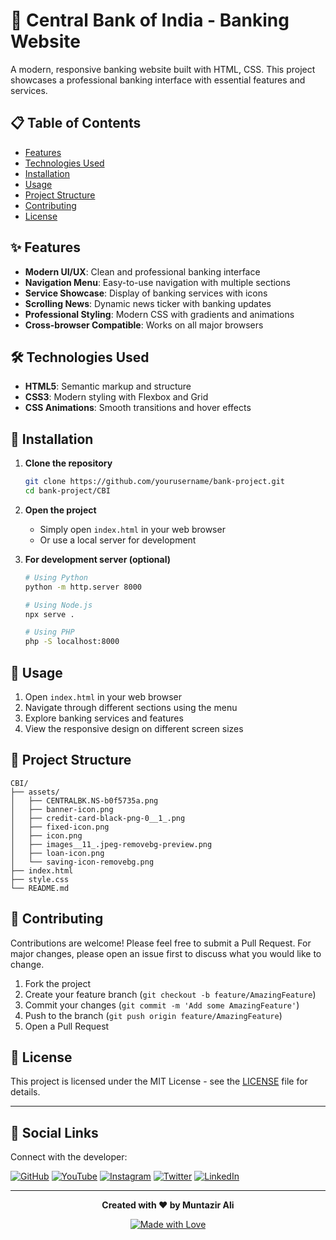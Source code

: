 # 🏦 Central Bank of India - Banking Website

A modern, responsive banking website built with HTML, CSS. This project showcases a professional banking interface with essential features and services.

## 📋 Table of Contents

- [Features](#-features)
- [Technologies Used](#-technologies-used)
- [Installation](#-installation)
- [Usage](#-usage)
- [Project Structure](#-project-structure)
- [Contributing](#-contributing)
- [License](#-license)

## ✨ Features

- **Modern UI/UX**: Clean and professional banking interface
- **Navigation Menu**: Easy-to-use navigation with multiple sections
- **Service Showcase**: Display of banking services with icons
- **Scrolling News**: Dynamic news ticker with banking updates
- **Professional Styling**: Modern CSS with gradients and animations
- **Cross-browser Compatible**: Works on all major browsers

## 🛠️ Technologies Used

- **HTML5**: Semantic markup and structure
- **CSS3**: Modern styling with Flexbox and Grid
- **CSS Animations**: Smooth transitions and hover effects

## 🚀 Installation

1. **Clone the repository**
   ```bash
   git clone https://github.com/yourusername/bank-project.git
   cd bank-project/CBI
   ```

2. **Open the project**
   - Simply open `index.html` in your web browser
   - Or use a local server for development

3. **For development server (optional)**
   ```bash
   # Using Python
   python -m http.server 8000
   
   # Using Node.js
   npx serve .
   
   # Using PHP
   php -S localhost:8000
   ```

## 📖 Usage

1. Open `index.html` in your web browser
2. Navigate through different sections using the menu
3. Explore banking services and features
4. View the responsive design on different screen sizes

## 📁 Project Structure

```
CBI/
├── assets/
│   ├── CENTRALBK.NS-b0f5735a.png
│   ├── banner-icon.png
│   ├── credit-card-black-png-0__1_.png
│   ├── fixed-icon.png
│   ├── icon.png
│   ├── images__11_.jpeg-removebg-preview.png
│   ├── loan-icon.png
│   └── saving-icon-removebg.png
├── index.html
├── style.css
└── README.md
```

## 🤝 Contributing

Contributions are welcome! Please feel free to submit a Pull Request. For major changes, please open an issue first to discuss what you would like to change.

1. Fork the project
2. Create your feature branch (`git checkout -b feature/AmazingFeature`)
3. Commit your changes (`git commit -m 'Add some AmazingFeature'`)
4. Push to the branch (`git push origin feature/AmazingFeature`)
5. Open a Pull Request

## 📄 License

This project is licensed under the MIT License - see the [LICENSE](LICENSE) file for details.

---

## 🔗 Social Links

Connect with the developer:

[![GitHub](https://img.shields.io/badge/GitHub-100000?style=for-the-badge&logo=github&logoColor=white)](https://github.com/iammuntazirali)
[![YouTube](https://img.shields.io/badge/YouTube-FF0000?style=for-the-badge&logo=youtube&logoColor=white)](https://youtube.com/@muntazir-ali)
[![Instagram](https://img.shields.io/badge/Instagram-E4405F?style=for-the-badge&logo=instagram&logoColor=white)](https://instagram.com/iammuntazirali)
[![Twitter](https://img.shields.io/badge/Twitter-1DA1F2?style=for-the-badge&logo=twitter&logoColor=white)](https://twitter.com/iammuntazirali)
[![LinkedIn](https://img.shields.io/badge/LinkedIn-0077B5?style=for-the-badge&logo=linkedin&logoColor=white)](https://linkedin.com/in/iammuntazirali)

---

<div align="center">

**Created with ❤️ by Muntazir Ali**

[![Made with Love](https://img.shields.io/badge/Made%20with-Love-red.svg)](https://github.com/iammuntazirali)

</div>
